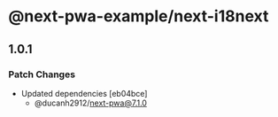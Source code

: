 # @next-pwa-example/next-i18next

## 1.0.1

### Patch Changes

- Updated dependencies [eb04bce]
  - @ducanh2912/next-pwa@7.1.0
